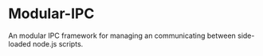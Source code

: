 # Modular-IPC
An modular IPC framework for managing an communicating between side-loaded node.js scripts.
